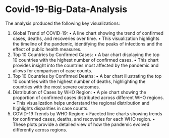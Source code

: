 # Covid-19-Big-Data-Analysis
The analysis produced the following key visualizations: 
1. Global Trend of COVID-19: 
• A line chart showing the trend of confirmed cases, deaths, and recoveries over 
time. 
• This visualization highlights the timeline of the pandemic, identifying the peaks 
of infections and the effect of public health measures. 
2. Top 10 Countries by Confirmed Cases: 
• A bar chart displaying the top 10 countries with the highest number of 
confirmed cases. 
• This chart provides insight into the countries most affected by the pandemic and 
allows for comparison of case counts. 
3. Top 10 Countries by Confirmed Deaths: 
• A bar chart illustrating the top 10 countries with the highest number of deaths, 
highlighting the countries with the most severe outcomes. 
4. Distribution of Cases by WHO Region: 
• A pie chart showing the proportion of confirmed cases distributed across 
different WHO regions. 
• This visualization helps understand the regional distribution and highlights 
disparities in case counts. 
5. COVID-19 Trends by WHO Region: 
• Faceted line charts showing trends for confirmed cases, deaths, and recoveries 
for each WHO region. 
• These plots provide a detailed view of how the pandemic evolved differently 
across regions.

